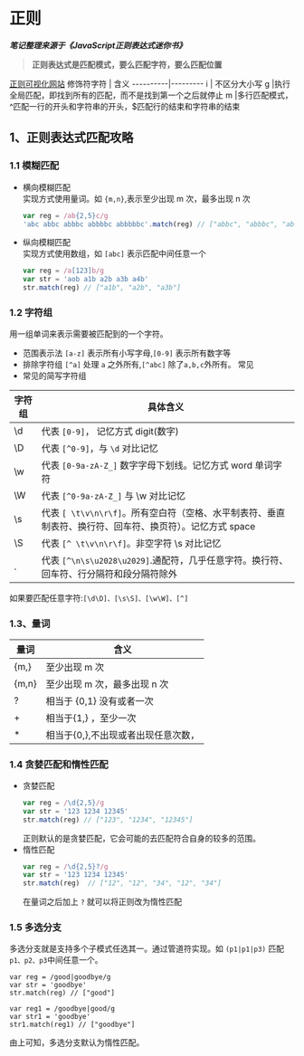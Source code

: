 
# 正则
***笔记整理来源于《JavaScript正则表达式迷你书》***    
> **正则表达式是匹配模式，要么匹配字符，要么匹配位置**  

[正则可视化网站](https://jex.im/regulex/#!flags=&re=%5E(a%7Cb)*%3F%24)
修饰符字符 | 含义
----------|---------
i         | 不区分大小写
g         |执行全局匹配，即找到所有的匹配，而不是找到第一个之后就停止
m         |多行匹配模式，^匹配一行的开头和字符串的开头，$匹配行的结束和字符串的结束


## 1、正则表达式匹配攻略
### 1.1 模糊匹配
* 横向模糊匹配   
  实现方式使用量词。如 `{m,n}`,表示至少出现 m 次，最多出现 n 次     
  ```js
  var reg = /ab{2,5}c/g
  'abc abbc abbbc abbbbc abbbbbc'.match(reg) // ["abbc", "abbbc", "abbbbc", "abbbbbc"]
  ```
* 纵向模糊匹配    
  实现方式使用数组，如 `[abc]` 表示匹配中间任意一个
  ```js
  var reg = /a[123]b/g
  var str = 'aob a1b a2b a3b a4b'
  str.match(reg) // ["a1b", "a2b", "a3b"]
  ```
### 1.2 字符组
用一组单词来表示需要被匹配到的一个字符。
* 范围表示法 `[a-z]` 表示所有小写字母,`[0-9]` 表示所有数字等
* 排除字符组 `[^a]` 处理 `a` 之外所有,`[^abc]` 除了`a,b,c`外所有。
常见
* 常见的简写字符组  

字符组   |  具体含义
--------|-----------
\d      | 代表 `[0-9]`， 记忆方式 digit(数字)
\D      | 代表 `[^0-9]`，与 `\d` 对比记忆
\w      | 代表 `[0-9a-zA-Z_]` 数字字母下划线。记忆方式 word 单词字符
\W      | 代表 `[^0-9a-zA-Z_]` 与 \w 对比记忆
\s      | 代表 `[ \t\v\n\r\f]`。所有空白符（空格、水平制表符、垂直制表符、换行符、回车符、换页符）。记忆方式 space
\S      | 代表 `[^ \t\v\n\r\f]`。非空字符 \s 对比记忆
.       | 代表 `[^\n\s\u2028\u2029]`.通配符，几乎任意字符。换行符、回车符、行分隔符和段分隔符除外

如果要匹配任意字符:`[\d\D]、[\s\S]、[\w\W]、[^]`

### 1.3、量词
量词    | 含义
--------|---------------
{m,}    | 至少出现 m 次
{m,n}   | 至少出现 m 次，最多出现 n 次
?       | 相当于 {0,1} 没有或者一次
+       | 相当于{1,} ，至少一次
*       | 相当于{0,},不出现或者出现任意次数，

### 1.4 贪婪匹配和惰性匹配
* 贪婪匹配
  ```js
  var reg = /\d{2,5}/g
  var str = '123 1234 12345'
  str.match(reg) // ["123", "1234", "12345"]
  ```
  正则默认的是贪婪匹配，它会可能的去匹配符合自身的较多的范围。
* 惰性匹配
  ```js
  var reg = /\d{2,5}?/g
  var str = '123 1234 12345'
  str.match(reg)  // ["12", "12", "34", "12", "34"]
  ```
  在量词之后加上 `?` 就可以将正则改为惰性匹配
### 1.5 多选分支
多选分支就是支持多个子模式任选其一。通过管道符实现。如 `(p1|p1|p3)` 匹配 `p1、p2、p3`中间任意一个。
```JS
var reg = /good|goodbye/g
var str = 'goodbye'
str.match(reg) // ["good"]

var reg1 = /goodbye|good/g
var str1 = 'goodbye'
str1.match(reg1) // ["goodbye"]
```
由上可知，多选分支默认为惰性匹配。
